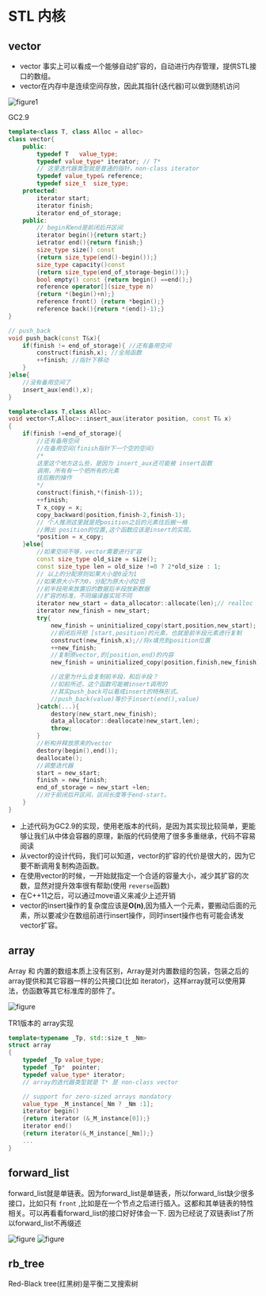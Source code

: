 # STL 内核

## vector

* vector 事实上可以看成一个能够自动扩容的，自动进行内存管理，提供STL接口的数组。
* vector在内存中是连续空间存放，因此其指针(迭代器)可以做到随机访问

![figure1](./resources/12.jpg)

GC2.9

```c++
template<class T, class Alloc = alloc>
class vector{
    public:
        typedef T   value_type;
        typedef value_type* iterator; // T*
        // 这里迭代器类型就是普通的指针，non-class iterator
        typedef value_type& reference;
        typedef size_t  size_type;
    protected:
        iterator start;
        iterator finish;
        iterator end_of_storage;
    public:
        // begin和end是前闭后开区间
        iterator begin(){return start;}
        ietrator end(){return finish;}
        size_type size() const
        {return size_type(end()-begin());}
        size_type capacity()const
        {return size_type(end_of_storage-begin());}
        bool empty() const {return begin() ==end();}
        reference operator[](size_type n)
        {return *(begin()+n);}
        reference front() {return *begin();}
        reference back(){return *(end()-1);}
}

// push_back
void push_back(const T&x){
    if(finish != end_of_storage){ //还有备用空间
        construct(finish,x); //全局函数
        ++finish; //指针下移动 
    }
}else{
    //没有备用空间了
    insert_aux(end(),x);
}

template<class T,class Alloc>
void vector<T,Alloc>::insert_aux(iterator position, const T& x)
{
    if(finish !=end_of_storage){
        //还有备用空间
        //在备用空间(finish指针下一个空的空间)
        /*
        这里这个地方这么些，是因为 insert_aux还可能被 insert函数
        调用，所有有一个把所有的元素
        往后搬的操作
        */
        construct(finish,*(finish-1));
        ++finish;
        T x_copy = x;
        copy_backward(position,finish-2,finish-1); 
        // 个人推测这里就是把position之后的元素往后搬一格
        //腾出 position的位置,这个函数应该是insert的实现。
        *position = x_copy;
    }else{
        //如果空间不够，vector需要进行扩容
        const size_type old_size = size();
        const size_type len = old_size !=0 ? 2*old_size : 1;
        // 以上的分配原则如果大小是0设为1
        //如果原大小不为0，分配为原大小的2倍
        //前半段用来放置旧的数据后半段放新数据
        //扩容的标准，不同编译器实现不同
        iterator new_start = data_allocator::allocate(len);// realloc
        iterator new_finish = new_start;
        try{
            new_finish = uninitialized_copy(start,position,new_start);
            //前闭后开把 [start,position)的元素，也就是前半段元素进行复制
            construct(new_finish,x);//将x填充到position位置
            ++new_finish;
            //复制原vector,的[position,end)的内容
            new_finish = uninitialized_copy(position,finish,new_finish);

            //这里为什么会复制前半段，和后半段？
            //如前所述，这个函数可能被insert调用的
            //其实push_back可以看成insert的特殊形式。
            //push_back(value)等价于insert(end(),value)
        }catch(...){
            destory(new_start,new_finish);
            data_allocator::deallocate)new_start,len);
            throw;
        }
        //析构并释放原来的vector
        destory(begin(),end());
        deallocate();
        //调整迭代器
        start = new_start;
        finish = new_finish;
        end_of_storage = new_start +len;
        //对于前闭后开区间，区间长度等于end-start。
    }
}
```

* 上述代码为GC2.9的实现，使用老版本的代码，是因为其实现比较简单，更能够让我们从中体会容器的原理，新版的代码使用了很多多重继承，代码不容易阅读
* 从vector的设计代码，我们可以知道，vector的扩容的代价是很大的，因为它要不断调用复制构造函数。
* 在使用vector的时候，一开始就指定一个合适的容量大小，减少其扩容的次数，显然对提升效率很有帮助(使用 `reverse`函数)
* 在C++11之后，可以通过move语义来减少上述开销
* vector的insert操作的复杂度应该是**O(n)**,因为插入一个元素，要搬动后面的元素，所以要减少在数组前进行insert操作，同时insert操作也有可能会诱发vector扩容。

## array

Array 和 内置的数组本质上没有区别，Array是对内置数组的包装，包装之后的array提供和其它容器一样的公共接口(比如 iterator)，这样array就可以使用算法，仿函数等其它标准库的部件了。

![figure](./resources/13.jpg)

TR1版本的 array实现

```c++
template<typename _Tp, std::size_t _Nm>
struct array
{
    typedef _Tp value_type;
    typedef _Tp*  pointer;
    typedef value_type* iterator; 
    // array的迭代器类型就是 T* 是 non-class vector

    // support for zero-sized arrays mandatory
    value_type _M_instance[_Nm ? _Nm :1];
    iterator begin()
    {return iterator (&_M_instance[0]);}
    iterator end()
    {return iterator(&_M_instance[_Nm]);}
    ...
}

```

## forward_list  

forward_list就是单链表。因为forward_list是单链表，所以forward_list缺少很多接口，比如只有 `front` ,比如是在一个节点之后进行插入。这都和其单链表的特性相关。可以再看看forward_list的接口好好体会一下. 因为已经说了双链表list了所以forward_list不再缀述

![figure](./resources/14.jpg)
![figure](./resources/15.jpg)
 
## rb_tree

Red-Black tree(红黑树)是平衡二叉搜索树 
